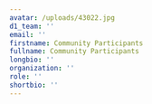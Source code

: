 ```yaml
---
avatar: /uploads/43022.jpg
d1_team: ''
email: ''
firstname: Community Participants
fullname: Community Participants
longbio: ''
organization: ''
role: ''
shortbio: ''
---
```

